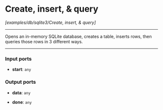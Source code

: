 # Create, insert, & query

_[examples/db/sqlite3/Create, insert, & query]_

---

Opens an in-memory SQLite database, creates a table, inserts rows, then queries those rows in 3 different ways.<br>

---

### Input ports

* __start__: ` any `

### Output ports

* __data__: ` any `


* __done__: ` any `

